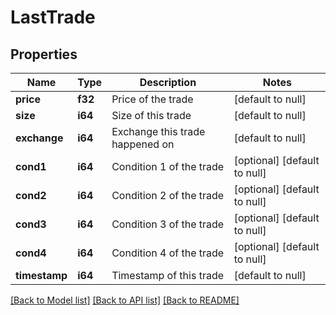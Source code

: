 # LastTrade

## Properties
Name | Type | Description | Notes
------------ | ------------- | ------------- | -------------
**price** | **f32** | Price of the trade | [default to null]
**size** | **i64** | Size of this trade | [default to null]
**exchange** | **i64** | Exchange this trade happened on | [default to null]
**cond1** | **i64** | Condition 1 of the trade | [optional] [default to null]
**cond2** | **i64** | Condition 2 of the trade | [optional] [default to null]
**cond3** | **i64** | Condition 3 of the trade | [optional] [default to null]
**cond4** | **i64** | Condition 4 of the trade | [optional] [default to null]
**timestamp** | **i64** | Timestamp of this trade | [default to null]

[[Back to Model list]](../README.md#documentation-for-models) [[Back to API list]](../README.md#documentation-for-api-endpoints) [[Back to README]](../README.md)

